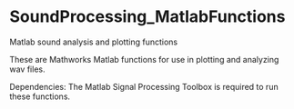 SoundProcessing_MatlabFunctions
===============

Matlab sound analysis and plotting functions

These are Mathworks Matlab functions for use in plotting and analyzing wav files.  

Dependencies:
The Matlab Signal Processing Toolbox is required to run these functions.
